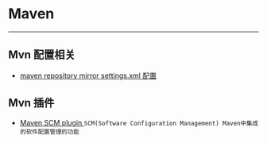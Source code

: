 # Maven
-----------
## Mvn 配置相关
* [maven repository mirror settings.xml 配置](http://blog.csdn.net/xiaoliuliu2050/article/details/51226504)

## Mvn 插件
* [ Maven SCM plugin ](http://maven.apache.org/scm/maven-scm-plugin/index.html)
`SCM(Software Configuration Management) Maven中集成的软件配置管理的功能`
